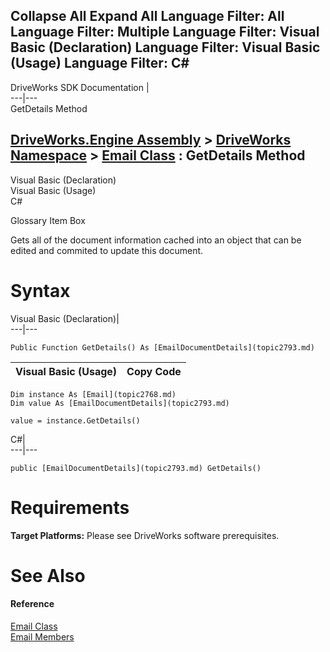 Collapse All Expand All Language Filter: All  Language Filter: Multiple  Language Filter: Visual Basic (Declaration) Language Filter: Visual Basic (Usage) Language Filter: C#  
---  
DriveWorks SDK Documentation  |   
---|---  
GetDetails Method   
  
[DriveWorks.Engine Assembly](topic2156.md) > [DriveWorks Namespace](topic2159.md) > [Email Class](topic2768.md) : GetDetails Method  
---  
  
Visual Basic (Declaration)    
Visual Basic (Usage)    
C# 

Glossary Item Box

Gets all of the document information cached into an object that can be edited and commited to update this document. 

# Syntax

Visual Basic (Declaration)|   
---|---  
      
    
    Public Function GetDetails() As [EmailDocumentDetails](topic2793.md)  
  
Visual Basic (Usage)| Copy Code  
---|---  
      
    
    Dim instance As [Email](topic2768.md)
    Dim value As [EmailDocumentDetails](topic2793.md)
     
    value = instance.GetDetails()  
  
C#|   
---|---  
      
    
    public [EmailDocumentDetails](topic2793.md) GetDetails()  
  
# Requirements

**Target Platforms:** Please see DriveWorks software prerequisites.

# See Also

#### Reference

[Email Class](topic2768.md)   
[Email Members](topic2769.md)


